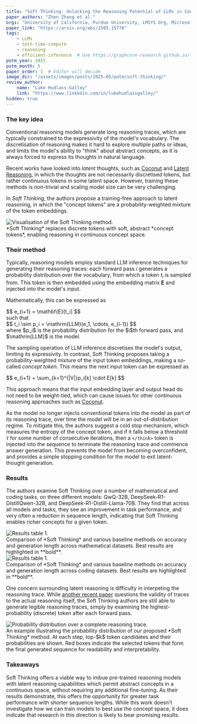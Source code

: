 ```yaml
---
title: "Soft Thinking: Unlocking the Reasoning Potential of LLMs in Continuous Concept Space"
paper_authors: "Zhen Zhang et al."
orgs: "University of California, Purdue University, LMSYS Org, Microsoft"
paper_link: "https://arxiv.org/abs/2505.15778"
tags:
    - LLMs
    - test-time-compute
    - reasoning
    - efficient-inference  # Use https://graphcore-research.github.io/tags/ as reference
potm_year: 2025
potm_month: 5
paper_order: 1  # Editor will decide
image_dir: "/assets/images/posts/2025-05/potm/soft-thinking/"
review_author:
    name: "Luke Hudlass-Galley"
    link: "https://www.linkedin.com/in/lukehudlassgalley/"
hidden: true
---
```


### The key idea

Conventional reasoning models generate long reasoning traces, which are typically constrained to the expressivity of the model's vocabulary. The discretisation of reasoning makes it hard to explore multiple paths or ideas, and limits the model's ability to  "think" about abstract concepts, as it is always forced to express its thoughts in natural language.

Recent works have looked into *latent* thoughts, such as [Coconut](https://arxiv.org/abs/2412.06769) and [Latent Reasoning](https://arxiv.org/abs/2502.05171), in which the thoughts are not necessarily discretised tokens, but rather continuous tokens in some latent space. However, training these methods is non-trivial and scaling model size can be very challenging.

In *Soft Thinking*, the authors propose a training-free approach to latent reasoning, in which the "concept tokens" are a probability-weighted mixture of the token embeddings.

<img src="{{ page.image_dir | append: 'soft-thinking-schematic.png' | relative_url }}" alt="Visualisation of the Soft Thinking method.">
<figcaption>*Soft Thinking* replaces discrete tokens with soft, abstract *concept tokens*, enabling reasoning in continuous concept space.</figcaption>


### Their method

Typically, reasoning models employ standard LLM inference techniques for generating their reasoning traces: each forward pass $i$ generates a probability distribution over the vocabulary, from which a token $t_i$ is sampled from. This token is then embedded using the embedding matrix $\mathbf{E}$ and injected into the model's input. 

Mathematically, this can be expressed as
<div>
$$
e_{i+1} = \mathbf{E}[t_i]
$$
</div>
such that
<div>
$$
t_i \sim p_i = \mathrm{LLM}(e_1, \cdots,  e_{i-1})
$$
</div>
where $p_i$ is the probability distribution for the $i$th forward pass, and $\mathrm{LLM}$ is the model.

The sampling operation of LLM inference discretises the model's output, limiting its expressivity. In contrast, Soft Thinking proposes taking a probability-weighted mixture of the input token embeddings, making a so-called *concept token*. This means the next input token can be expressed as
<div>
$$
e_{i+1} = \sum_{k=1}^{|V|}p_i[k] \cdot E[k]
$$
</div>

This approach means that the input embedding layer and output head do not need to be weight-tied, which can cause issues for other continuous reasoning approaches such as [Coconut](https://arxiv.org/abs/2412.06769).

As the model no longer injects conventional tokens into the model as part of its reasoning trace, over time the model will be in an out-of-distribution regime. To mitigate this, the authors suggest a cold stop mechanism, which measures the entropy of the concept token, and if it falls below a threshold $\tau$ for some number of consecutive iterations, then a `</think>` token is injected into the sequence to terminate the reasoning trace and commence answer generation. This prevents the model from becoming overconfident, and provides a simple stopping condition for the model to exit latent-thought generation.

### Results
The authors examine Soft Thinking over a number of mathematical and coding tasks, on three different models: QwQ-32B, DeepSeek-R1-DistillQwen-32B, and DeepSeek-R1-Distill-Llama-70B. They find that across all models and tasks, they see an improvement in task performance, and very often a reduction in sequence length, indicating that Soft Thinking enables richer concepts for a given token.

<img src="{{ page.image_dir | append: 'results-table-1.png' | relative_url }}" alt="Results table 1.">
<figcaption>Comparison of *Soft Thinking* and various baseline methods on accuracy and generation length across mathematical datasets. Best results are highlighted in **bold**.</figcaption>

<img src="{{ page.image_dir | append: 'results-table-2.png' | relative_url }}" alt="Results table 1.">
<figcaption>Comparison of *Soft Thinking* and various baseline methods on accuracy and generation length across coding datasets. Best results are highlighted in **bold**.</figcaption>

One concern surrounding latent reasoning is difficulty in interpeting the reasoning trace. While [another recent paper](https://arxiv.org/abs/2505.13775) questions the validity of traces to the actual reasoning itself, the Soft Thinking authors are still able to generate legible reasoning traces, simply by examining the highest-probability (discrete) token after each forward pass.

<img src="{{ page.image_dir | append: 'probability-distribution.png' | relative_url }}" alt="Probability distribution over a complete reasoning trace.">
<figcaption>An example illustrating the probability distribution of our proposed *Soft Thinking* method. At each step, top-$k$ token candidates and their probabilities are shown. Red boxes indicate the selected tokens that form the final generated sequence for readability and interpretability.</figcaption>


### Takeaways

Soft Thinking offers a viable way to imbue pre-trained reasoning models with latent reasoning capabilities which permit abstract concepts in a continuous space, without requiring any additional fine-tuning. As their results demonstrate, this offers the opportunity for greater task performance with shorter sequence lengths. While this work doesn't investigate how we can train models to best use the concept space, it does indicate that research in this direction is likely to bear promising results.

